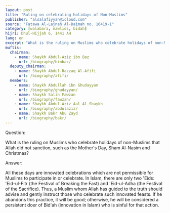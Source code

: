 ```yaml
---
layout: post
title: "Ruling on celebrating holidays of Non-Muslims"
publisher: "alsalafiyyah@icloud.com"
source: "Fatawa Al-Lajnah Al-Daimah no. 16419-1"
category: [walabara, mawlids, bidah]
hijri: Dhul-Hijjah 6, 1441 AH
lang: en
excerpt: "What is the ruling on Muslims who celebrate holidays of non-Muslims that Allah did not sanction, such as the Mother's Day, Sham Al-Nasim and Christmas?"
muftis:
  chairman: 
    - name: Shaykh Abdul-Aziz ibn Baz
      url: /biography/binbaz/
  deputy_chairman:
    - name: Shaykh Abdul-Razzaq Al-Afifi
      url: /biography/afifi/
  members: 
    - name: Shaykh Abdullah ibn Ghudayyan
      url: /biography/ghudayyan/
    - name: Shaykh Salih Fawzan
      url: /biography/fawzan/
    - name: Shaykh Abdul-Aziz Aal Al-Shaykh
      url: /biography/abdulaziz/
    - name: Shaykh Bakr Abu Zayd
      url: /biography/bakr/
---
```


Question: 

What is the ruling on Muslims who celebrate holidays of non-Muslims that Allah did not sanction, such as the Mother's Day, Sham Al-Nasim and Christmas?

Answer:

All these days are innovated celebrations which are not permissible for Muslims to participate in or celebrate. In Islam, there are only two 'Eids: 'Eid-ul-Fitr (the Festival of Breaking the Fast) and 'Eid-ul-Adha (the Festival of the Sacrifice). Thus, a Muslim whom Allah has guided to the truth should advise and gently instruct those who celebrate such innovated feasts. If he abandons this practice, it will be good; otherwise, he will be considered a persistent doer of Bid'ah (innovation in Islam) who is sinful for that action.

